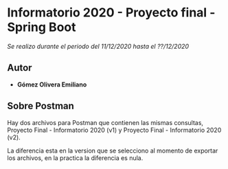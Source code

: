 # Informatorio 2020 - Proyecto final - Spring Boot

_Se realizo durante el periodo del 11/12/2020 hasta el ??/12/2020_

## Autor

* **Gómez Olivera Emiliano**

## Sobre Postman

Hay dos archivos para Postman que contienen las mismas consultas, Proyecto Final - Informatorio 2020 (v1) y Proyecto Final - Informatorio 2020 (v2).

La diferencia esta en la version que se selecciono al momento de exportar los archivos, en la practica la diferencia es nula.
